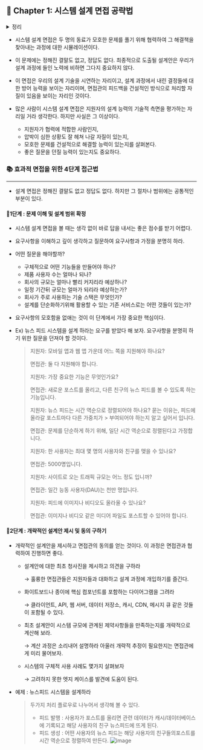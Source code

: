 ## 🌈 Chapter 1: 시스템 설계 면접 공략법

<details><summary>정리</summary>

    
</details>

- 시스템 설계 면접은 두 명의 동료가 모호한 문제를 풀기 위해 협력하여 그 해결책을 찾아내는 과정에 대한 시뮬레이션이다. 
- 이 문제에는 정해진 결말도 없고, 정답도 없다. 최종적으로 도출될 설계안은 우리가 설계 과정에 들인 노력에 비하면 그다지 중요하지 않다.
- 이 면접은 우리의 설계 기술을 시연하는 자리이고, 설계 과정에서 내린 결정들에 대한 방어 능력을 보이는 자리이며, 면접관의 피드백을 건설적인 방식으로 처리할 자질이 있음을 보이는 자리인 것이다.

- 많은 사람이 시스템 설계 면접은 지원자의 설계 능력의 기술적 측면을 평가하는 자리일 거라 생각한다. 하지만 사실은 그 이상이다.

    - 지원자가 협력에 적합한 사람인지,
    - 압박이 심한 상황도 잘 헤쳐 나갈 자질이 있는지,
    - 모호한 문제를 건설적으로 해결할 능력이 있는지를 살펴본다.
    - 좋은 질문을 던질 능력이 있는지도 중요하다.

### 📚 효과적 면접을 위한 4단계 접근법
---
- 설계 면접은 정해진 결말도 없고 정답도 없다. 하지만 그 절차나 범위에는 공통적인 부분이 있다.

#### 🎈1단계 : 문제 이해 및 설계 범위 확정
- 시스템 설계 면접을 볼 때는 생각 없이 바로 답을 내서는 좋은 점수를 받기 어렵다.
- 요구사항을 이해하고 깊이 생각하고 질문하여 요구사항과 가정을 분명히 하라.

- 어떤 질문을 해야할까?
  - 구체적으로 어떤 기능들을 만들어야 하나?
  - 제품 사용자 수는 얼마나 되나?
  - 회사의 규모는 얼마나 빨리 커지리라 예상하나?
  - 일정 기간뒤 규모는 얼마가 되리라 예상하는가?
  - 회사가 주로 사용하는 기술 스택은 무엇인가?
  - 설계를 단순화하기위해 활용할 수 있는 기존 서비스로는 어떤 것들이 있는가?
- 요구사항의 모호함을 없애는 것이 이 단계에서 가장 중요한 핵심이다.
- Ex) 뉴스 피드 시스템을 설계 하라는 요구를 받았다 해 보자. 요구사항을 분명히 하기 위한 질문을 던져야 할 것이다.
  
    > 지원자: 모바일 앱과 웹 앱 가운데 어느 쪽을 지원해야 하나요?
    > 
    > 면접관: 둘 다 지원해야 합니다.
    > 
    > 지원자: 가장 중요한 기능은 무엇인가요?
    > 
    > 면접관: 새로운 포스트를 올리고, 다른 친구의 뉴스 피드를 볼 수 있도록 하는 기능입니다.
    > 
    > 지원자: 뉴스 피드는 시간 역순으로 정렬되어야 하나요? 묻는 이유는, 피드에 올라갈 포스트마다 다른 가중치가 > 부여되어야 하는지 알고 싶어서 입니다.
    > 
    > 면접관: 문제를 단순하게 하기 위해, 일단 시간 역순으로 정렬된다고 가정합니다.
    > 
    > 지원자: 한 사용자는 최대 몇 명의 사용자와 친구를 맺을 수 있나요?
    > 
    > 면접관: 5000명입니다.
    > 
    > 지원자: 사이트로 오는 트래픽 규모는 어느 정도 입니까?
    > 
    > 면접관: 일간 능동 사용자(DAU)는 천만 명입니다.
    > 
    > 지원자: 피드에 이미지나 비디오도 올라올 수 있나요?
    > 
    > 면접관: 이미지나 비디오 같은 미디어 파일도 포스트할 수 있어야 합니다.


#### 🎈2단계 : 개략적인 설계안 제시 및 동의 구하기
- 개략적인 설계안을 제시하고 면접관의 동의를 얻는 것이다. 이 과정은 면접관과 협력하여 진행하면 좋다.
    - 설계안에 대한 최초 청사진을 제시하고 의견을 구하라

        → 훌륭한 면접관들은 지원자들과 대화하고 설계 과정에 개입하기를 즐긴다.
    - 화이트보드나 종이에 핵심 컴포넌트를 포함하는 다이어그램을 그려라

       → 클라이언트, API, 웹 서버, 데이터 저장소, 캐시, CDN, 메시지 큐 같은 것들이 포함될 수 있다.
    - 최초 설계안이 시스템 규모에 관계된 제약사항들을 만족하는지를 개략적으로 계산해 보라.
      
       → 계산 과정은 소리내어 설명하라 아울러 개략적 추정이 필요한지는 면접관에게 미리 물어보자.
    - 시스템의 구체적 사용 사례도 몇가지 살펴보자

       → 고려하지 못한 엣지 케이스를 발견에 도움이 된다.

- 예제 : 뉴스피드 시스템을 설계하라
  > 두가지 처리 플로우로 나누어서 생각해 볼 수 있다.
  >
  > - 피드 발행 : 사용자가 포스트를 올리면 관련 데이터가 캐시/데이터베이스에 기록되고 해당 사용자의 친구 뉴스피드에 뜨게 된다.
  > - 피드 생성 : 어떤 사용자의 뉴스 피드는 해당 사용자의 친구들의포스트를 시간 역순으로 정렬하여 만든다.
  > ![image](https://github.com/Songdoeon/Book_Study/assets/96420547/d25142bf-f85b-4884-9f72-558330b4d078)

